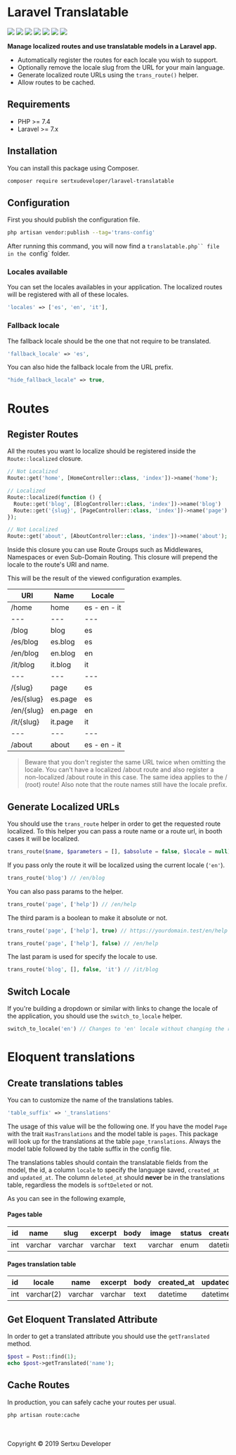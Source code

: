 # Laravel Translatable
![](https://img.shields.io/github/v/release/sertxudeveloper/laravel-translatable) ![](https://img.shields.io/github/license/sertxudeveloper/laravel-translatable) ![](https://img.shields.io/librariesio/github/sertxudeveloper/laravel-translatable) ![](https://img.shields.io/github/repo-size/sertxudeveloper/laravel-translatable) ![](https://img.shields.io/packagist/dt/sertxudeveloper/laravel-translatable) ![](https://img.shields.io/github/issues/sertxudeveloper/laravel-translatable) ![](https://img.shields.io/packagist/php-v/sertxudeveloper/laravel-translatable)

**Manage localized routes and use translatable models in a Laravel app.**
 - Automatically register the routes for each locale you wish to support.
 - Optionally remove the locale slug from the URL for your main language.
 - Generate localized route URLs using the `trans_route()` helper.
 - Allow routes to be cached.

## Requirements
  - PHP >= 7.4
  - Laravel >= 7.x

## Installation
You can install this package using Composer.

```sh
composer require sertxudeveloper/laravel-translatable
```

## Configuration
First you should publish the configuration file.

```sh
php artisan vendor:publish --tag='trans-config'
```

After running this command, you will now find a `translatable.php`` file in the `config` folder.

### Locales available
You can set the locales availables in your application. The localized routes will be registered with all of these locales.

```php
'locales' => ['es', 'en', 'it'],
```
### Fallback locale
The fallback locale should be the one that not require to be translated.

```php
'fallback_locale' => 'es',
```
You can also hide the fallback locale from the URL prefix.

```php
"hide_fallback_locale" => true,
```

# Routes
## Register Routes
All the routes you want lo localize should be registered inside the `Route::localized` closure.

```php
// Not Localized
Route::get('home', [HomeController::class, 'index'])->name('home');

// Localized
Route::localized(function () {
  Route::get('blog', [BlogController::class, 'index'])->name('blog')
  Route::get('{slug}', [PageController::class, 'index'])->name('page')
});

// Not Localized
Route::get('about', [AboutController::class, 'index'])->name('about');
```

Inside this closure you can use Route Groups such as Middlewares, Namespaces or even Sub-Domain Routing. This closure will prepend the locale to the route's URI and name.

This will be the result of the viewed configuration examples.

| URI | Name | Locale |
| --- | --- | --- |
| /home | home | es - en - it |
| --- | --- | --- |
| /blog | blog | es |
| /es/blog | es.blog | es |
| /en/blog | en.blog | en |
| /it/blog | it.blog | it |
| --- | --- | --- |
| /{slug} | page | es |
| /es/{slug} | es.page | es |
| /en/{slug} | en.page | en |
| /it/{slug} | it.page | it |
| --- | --- | --- |
| /about | about | es - en - it |

> Beware that you don't register the same URL twice when omitting the locale. You can't have a localized /about route and also register a non-localized /about route in this case. The same idea applies to the / (root) route! Also note that the route names still have the locale prefix.

## Generate Localized URLs
You should use the `trans_route` helper in order to get the requested route localized. To this helper you can pass a route name or a route url, in booth cases it will be localized.

```php
trans_route($name, $parameters = [], $absolute = false, $locale = null)
```

If you pass only the route it will be localized using the current locale (`'en'`).

```php
trans_route('blog') // /en/blog
```

You can also pass params to the helper.

```php
trans_route('page', ['help']) // /en/help
```

The third param is a boolean to make it absolute or not.

```php
trans_route('page', ['help'], true) // https://yourdomain.test/en/help
```

```php
trans_route('page', ['help'], false) // /en/help
```

The last param is used for specify the locale to use.

```php
trans_route('blog', [], false, 'it') // /it/blog
```

## Switch Locale
If you're building a dropdown or similar with links to change the locale of the application, you should use the `switch_to_locale` helper.
```php
switch_to_locale('en') // Changes to 'en' locale without changing the route
```

# Eloquent translations

## Create translations tables
You can to customize the name of the translations tables.

```php
'table_suffix' => '_translations'
```

The usage of this value will be the following one. If you have the model `Page` with the trait `HasTranslations` and the model table is `pages`.
This package will look up for the translations at the table `page_translations`. Always the model table followed by the table suffix in the config file.

The translations tables should contain the translatable fields from the model, the id, a column `locale` to specify the language saved, `created_at` and `updated_at`.
The column `deleted_at` should **never** be in the translations table, regardless the models is `softDeleted` or not.

As you can see in the following example, 

#### Pages table
| id | name | slug | excerpt | body | image | status | created_at | updated_at | 
| --- | --- | --- | --- | --- | --- | --- | --- | --- |
| int | varchar | varchar | varchar | text | varchar | enum | datetime | datetime |

#### Pages translation table
| id | locale | name | excerpt | body | created_at | updated_at | 
| --- | --- | --- | --- | --- | --- | --- |
| int | varchar(2) | varchar | varchar | text | datetime | datetime |

## Get Eloquent Translated Attribute
In order to get a translated attribute you should use the ``getTranslated`` method.

```php
$post = Post::find(1);
echo $post->getTranslated('name');
```

## Cache Routes
In production, you can safely cache your routes per usual.

```sh
php artisan route:cache
```
<br><br>
Copyright © 2019 Sertxu Developer

